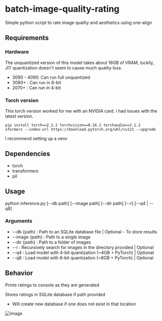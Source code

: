 # batch-image-quality-rating
Simple python script to rate image quality and aesthetics using one-align

## Requirements
### Hardware
The unquantized version of this model takes about 16GB of VRAM, luckily, JIT quantization doesn't seem to cause much quality loss.
- 3090 - 4090: Can run full unquantized
- 3080+ : Can run in 8-bit
- 2070+ : Can run in 4-bit

### Torch version
This torch version worked for me with an NVIDIA card. I had issues with the latest version.
```shell
pip install torch==2.1.2 torchvision==0.16.2 torchaudio==2.1.2 xformers --index-url https://download.pytorch.org/whl/cu121 --upgrade
```

I recommend setting up a venv

## Dependencies
- torch
- transformers
- pil

## Usage
python inference.py [--db path] [--image path] [--dir path] [--r] [--q4 | --q8]

### Arguments
- --db {path} : Path to an SQLite database file | Optional - To store results
- --image {path} : Path to a single image
- --dir {path} : Path to a folder of images
- --r : Recursively search for images in the directory provided | Optional
- --q4 : Load model with 4-bit quantization (~4GB + PyTorch) | Optional
- --q8 : Load model with 8-bit quantization (~8GB + PyTorch) | Optional

## Behavior
Prints ratings to console as they are generated

Stores ratings in SQLite database if path provided
- Will create new database if one does not exist in that location

![image](https://github.com/OpenDiffusionAI/batch-image-quality-rating/assets/172853169/0549f3d6-854b-4277-a43f-1828e900ab29)
